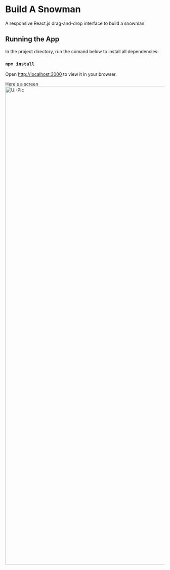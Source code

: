 # Build A Snowman

A responsive React.js drag-and-drop interface to build a snowman.

## Running the App

In the project directory, run the comand below to install all dependencies:

### `npm install`

Open [http://localhost:3000](http://localhost:3000) to view it in your browser.

Here's a screen
<img width="1512" alt="UI-Pic" src="https://github.com/user-attachments/assets/c96643c6-251f-469e-bef1-58544fb8d559" />
